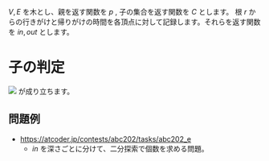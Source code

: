 $V, E$ を木とし、親を返す関数を $p$ , 子の集合を返す関数を $C$ とします。 
根 $r$ からの行きがけと帰りがけの時間を各頂点に対して記録します。それらを返す関数を $in, out$ とします。

# 子の判定

<img src="https://latex.codecogs.com/svg.image?\bg{white}v\in&space;C(u)\iff&space;in(u)<in(v)<out(v)<out(u)">
が成り立ちます。

## 問題例
- https://atcoder.jp/contests/abc202/tasks/abc202_e
	- $in$ を深さごとに分けて、二分探索で個数を求める問題。